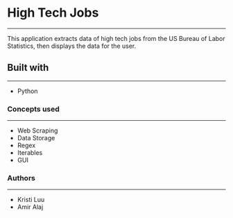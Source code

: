 # High Tech Jobs
---
This application extracts data of high tech jobs from the US Bureau of Labor Statistics, 
then displays the data for the user.

## Built with
---
- Python

### Concepts used
---
- Web Scraping
- Data Storage
- Regex
- Iterables
- GUI

### Authors
---
- Kristi Luu
- Amir Alaj
